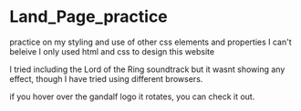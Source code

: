 # Land_Page_practice
practice on my styling and use of other css elements and properties
I can't beleive I only used html and css to design this website

I tried including the Lord of the Ring soundtrack but it wasnt showing any effect, though I have tried using different browsers.

if you hover over the gandalf logo it rotates, you can check it out.
